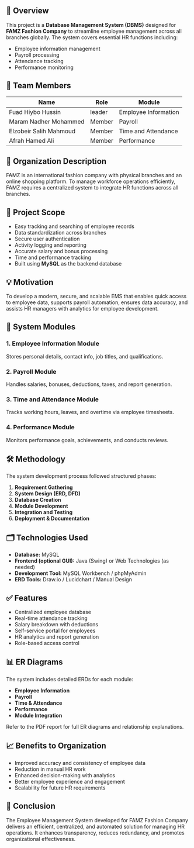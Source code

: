 

## 📌 Overview

This project is a **Database Management System (DBMS)** designed for **FAMZ Fashion Company** to streamline employee management across all branches globally. The system covers essential HR functions including:

* Employee information management
* Payroll processing
* Attendance tracking
* Performance monitoring

## 👥 Team Members

| Name                   | Role   | Module               |
| ---------------------- | ------ | -------------------- |
|  Fuad Hiybo Hussin   | leader | Employee Information |
| Maram Nadher Mohammed  | Member | Payroll              |
|Elzobeir Salih Mahmoud     | Member | Time and Attendance  |
| Afrah Hamed Ali        | Member | Performance          |

## 🏢 Organization Description

FAMZ is an international fashion company with physical branches and an online shopping platform. To manage workforce operations efficiently, FAMZ requires a centralized system to integrate HR functions across all branches.

## 🎯 Project Scope

* Easy tracking and searching of employee records
* Data standardization across branches
* Secure user authentication
* Activity logging and reporting
* Accurate salary and bonus processing
* Time and performance tracking
* Built using **MySQL** as the backend database

## 💡 Motivation

To develop a modern, secure, and scalable EMS that enables quick access to employee data, supports payroll automation, ensures data accuracy, and assists HR managers with analytics for employee development.

## 🧩 System Modules

### 1. Employee Information Module

Stores personal details, contact info, job titles, and qualifications.

### 2. Payroll Module

Handles salaries, bonuses, deductions, taxes, and report generation.

### 3. Time and Attendance Module

Tracks working hours, leaves, and overtime via employee timesheets.

### 4. Performance Module

Monitors performance goals, achievements, and conducts reviews.

## 🛠️ Methodology

The system development process followed structured phases:

1. **Requirement Gathering**
2. **System Design (ERD, DFD)**
3. **Database Creation**
4. **Module Development**
5. **Integration and Testing**
6. **Deployment & Documentation**

## 🗂️ Technologies Used

* **Database:** MySQL
* **Frontend (optional GUI):** Java (Swing) or Web Technologies (as needed)
* **Development Tool:** MySQL Workbench / phpMyAdmin
* **ERD Tools:** Draw\.io / Lucidchart / Manual Design

## ✅ Features

* Centralized employee database
* Real-time attendance tracking
* Salary breakdown with deductions
* Self-service portal for employees
* HR analytics and report generation
* Role-based access control

## 📊 ER Diagrams

The system includes detailed ERDs for each module:

* **Employee Information**
* **Payroll**
* **Time & Attendance**
* **Performance**
* **Module Integration**

Refer to the PDF report for full ER diagrams and relationship explanations.

## 📈 Benefits to Organization

* Improved accuracy and consistency of employee data
* Reduction in manual HR work
* Enhanced decision-making with analytics
* Better employee experience and engagement
* Scalability for future HR requirements

## 📌 Conclusion

The Employee Management System developed for FAMZ Fashion Company delivers an efficient, centralized, and automated solution for managing HR operations. It enhances transparency, reduces redundancy, and promotes organizational effectiveness.


